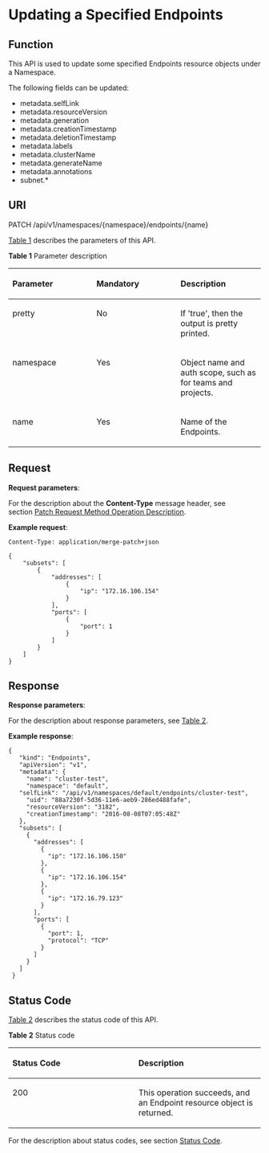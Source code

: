 # Updating a Specified Endpoints<a name="cce_02_0065"></a>

## Function<a name="sac12fa31d2e14eb987df783ddacf3321"></a>

This API is used to update some specified Endpoints resource objects under a Namespace.

The following fields can be updated:

-   metadata.selfLink
-   metadata.resourceVersion
-   metadata.generation
-   metadata.creationTimestamp
-   metadata.deletionTimestamp
-   metadata.labels
-   metadata.clusterName
-   metadata.generateName
-   metadata.annotations
-   subnet.\*

## URI<a name="sf83f35293a2a41608535afbee14767bf"></a>

PATCH /api/v1/namespaces/\{namespace\}/endpoints/\{name\}

[Table 1](#en-us_topic_0079614972_table5045213)  describes the parameters of this API.

**Table  1**  Parameter description

<a name="en-us_topic_0079614972_table5045213"></a>
<table><thead align="left"><tr id="row25584516"><th class="cellrowborder" valign="top" width="33.33333333333333%" id="mcps1.2.4.1.1"><p id="p59079892"><a name="p59079892"></a><a name="p59079892"></a>Parameter</p>
</th>
<th class="cellrowborder" valign="top" width="33.33333333333333%" id="mcps1.2.4.1.2"><p id="p20741957"><a name="p20741957"></a><a name="p20741957"></a>Mandatory</p>
</th>
<th class="cellrowborder" valign="top" width="33.33333333333333%" id="mcps1.2.4.1.3"><p id="p2376958"><a name="p2376958"></a><a name="p2376958"></a>Description</p>
</th>
</tr>
</thead>
<tbody><tr id="row58315944"><td class="cellrowborder" valign="top" width="33.33333333333333%" headers="mcps1.2.4.1.1 "><p id="p25971051"><a name="p25971051"></a><a name="p25971051"></a>pretty</p>
</td>
<td class="cellrowborder" valign="top" width="33.33333333333333%" headers="mcps1.2.4.1.2 "><p id="p23280366"><a name="p23280366"></a><a name="p23280366"></a>No</p>
</td>
<td class="cellrowborder" valign="top" width="33.33333333333333%" headers="mcps1.2.4.1.3 "><p id="p6661465"><a name="p6661465"></a><a name="p6661465"></a>If 'true', then the output is pretty printed.</p>
</td>
</tr>
<tr id="row19216572"><td class="cellrowborder" valign="top" width="33.33333333333333%" headers="mcps1.2.4.1.1 "><p id="p13038474"><a name="p13038474"></a><a name="p13038474"></a>namespace</p>
</td>
<td class="cellrowborder" valign="top" width="33.33333333333333%" headers="mcps1.2.4.1.2 "><p id="p49483440"><a name="p49483440"></a><a name="p49483440"></a>Yes</p>
</td>
<td class="cellrowborder" valign="top" width="33.33333333333333%" headers="mcps1.2.4.1.3 "><p id="p48735703"><a name="p48735703"></a><a name="p48735703"></a>Object name and auth scope, such as for teams and projects.</p>
</td>
</tr>
<tr id="row35968146"><td class="cellrowborder" valign="top" width="33.33333333333333%" headers="mcps1.2.4.1.1 "><p id="p27738717"><a name="p27738717"></a><a name="p27738717"></a>name</p>
</td>
<td class="cellrowborder" valign="top" width="33.33333333333333%" headers="mcps1.2.4.1.2 "><p id="p32243580"><a name="p32243580"></a><a name="p32243580"></a>Yes</p>
</td>
<td class="cellrowborder" valign="top" width="33.33333333333333%" headers="mcps1.2.4.1.3 "><p id="p61593176"><a name="p61593176"></a><a name="p61593176"></a>Name of the Endpoints.</p>
</td>
</tr>
</tbody>
</table>

## Request<a name="s657fd059fab74bb29d05f8f4cac1d327"></a>

**Request parameters**:

For the description about the  **Content-Type** message header, see section [Patch Request Method Operation Description](patch-request-method-operation-description.md).

**Example request**:

```
Content-Type: application/merge-patch+json
```

```
{
    "subsets": [
        {
            "addresses": [
                {
                    "ip": "172.16.106.154"
                }
            ],
            "ports": [
                {
                    "port": 1
                }
            ]
        }
    ]
}
```

## Response<a name="s6b95f47c4ccf4cbd996626e8962eb127"></a>

**Response parameters**:

For the description about response parameters, see  [Table 2](creating-an-endpoints-object.md#en-us_topic_0079614955_ref458759912).

**Example response**:

```
{ 
   "kind": "Endpoints", 
   "apiVersion": "v1", 
   "metadata": { 
     "name": "cluster-test", 
     "namespace": "default", 
   "selfLink": "/api/v1/namespaces/default/endpoints/cluster-test", 
     "uid": "88a7230f-5d36-11e6-aeb9-286ed488fafe", 
     "resourceVersion": "3182", 
     "creationTimestamp": "2016-08-08T07:05:48Z" 
   }, 
   "subsets": [ 
     { 
       "addresses": [ 
         { 
           "ip": "172.16.106.150" 
         }, 
         { 
           "ip": "172.16.106.154" 
         }, 
         { 
           "ip": "172.16.79.123" 
         } 
       ], 
       "ports": [ 
         { 
           "port": 1, 
           "protocol": "TCP" 
         } 
       ] 
     } 
   ] 
 }
```

## Status Code<a name="s06eee481d5564d248bb167cb6c41cd47"></a>

[Table 2](#en-us_topic_0079614972_table6009104)  describes the status code of this API.

**Table  2**  Status code

<a name="en-us_topic_0079614972_table6009104"></a>
<table><thead align="left"><tr id="row2835298"><th class="cellrowborder" valign="top" width="50%" id="mcps1.2.3.1.1"><p id="p28332581"><a name="p28332581"></a><a name="p28332581"></a>Status Code</p>
</th>
<th class="cellrowborder" valign="top" width="50%" id="mcps1.2.3.1.2"><p id="p13237733"><a name="p13237733"></a><a name="p13237733"></a>Description</p>
</th>
</tr>
</thead>
<tbody><tr id="row65623433"><td class="cellrowborder" valign="top" width="50%" headers="mcps1.2.3.1.1 "><p id="p13897850"><a name="p13897850"></a><a name="p13897850"></a>200</p>
</td>
<td class="cellrowborder" valign="top" width="50%" headers="mcps1.2.3.1.2 "><p id="p51984031"><a name="p51984031"></a><a name="p51984031"></a>This operation succeeds, and an Endpoint resource object is returned.</p>
</td>
</tr>
</tbody>
</table>

For the description about status codes, see section  [Status Code](status-code.md).

